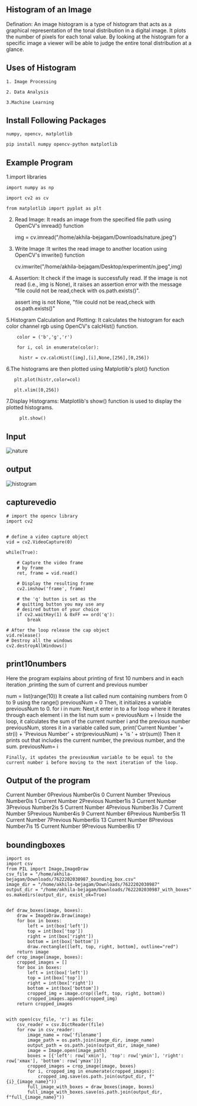 ##  Histogram of an Image
   Defination: An image histogram is a type of histogram that acts as a graphical representation of the tonal distribution in a digital image. It plots the number of pixels for each tonal value. By
         looking at the histogram for a specific image a viewer will be able to judge the entire tonal distribution at a glance.

 ## Uses of Histogram
    1. Image Processing
    
    2. Data Analysis
    
    3.Machine Learning

 ## Install Following Packages
 
    numpy, opencv, matplotlib
  
    pip install numpy opencv-python matplotlib
 
## Example Program

1.import libraries

    import numpy as np

    import cv2 as cv

    from matplotlib import pyplot as plt

2. Read Image: It reads an image from the specified file path  using OpenCV's imread() function
 
      img = cv.imread("/home/akhila-bejagam/Downloads/nature.jpeg")

3. Write Image :It writes the read image to another location using OpenCV's imwrite() function
 
      cv.imwrite("/home/akhila-bejagam/Desktop/experiment/n.jpeg",img)

4. Assertion: It  check if the image is successfully read. If the image is not read (i.e., img is None), it raises an assertion error with the message "file could not be read,check with os.path.exists()".
 
      assert img is not None, "file could not be read,check with os.path.exists()"

 5.Histogram Calculation and Plotting: It calculates the histogram for each color channel rgb using OpenCV's calcHist() function.
 
        color = ('b','g','r')

        for i, col in enumerate(color):

         histr = cv.calcHist([img],[i],None,[256],[0,256])
 
 6.The histograms are then plotted using Matplotlib's plot() function
 
       plt.plot(histr,color=col)

       plt.xlim([0,256])

7.Display Histograms: Matplotlib's show() function is used to display the plotted histograms.

         plt.show()
  
  ## Input

  ![nature](https://github.com/AkhilaBejagam/akhila/assets/169047515/06e0e9e9-7cf8-4fc2-9219-e981481176c9)

  ## output 

  ![histogram](https://github.com/AkhilaBejagam/akhila/assets/169047515/4ea5cadc-be3a-42dc-8892-13cc570e894c)

  

    
  

## capturevedio
```
# import the opencv library 
import cv2 
  
  
# define a video capture object 
vid = cv2.VideoCapture(0) 
  
while(True): 
      
    # Capture the video frame 
    # by frame 
    ret, frame = vid.read() 
  
    # Display the resulting frame 
    cv2.imshow('frame', frame) 
      
    # the 'q' button is set as the 
    # quitting button you may use any 
    # desired button of your choice 
    if cv2.waitKey(1) & 0xFF == ord('q'): 
        break
  
# After the loop release the cap object 
vid.release() 
# Destroy all the windows 
cv2.destroyAllWindows()
```
## print10numbers
Here the program explains about printing of first 10 numbers and in each iteration ,printing the sum of current and previous number

num = list(range(10))
       It create a list called num containing numbers from 0 to 9 using the range()
previousNum = 0
         Then, it initializes a variable previousNum to 0.
for i in num:
          Next,it enter in to a for loop where it iterates through each element  i in the list num
    sum = previousNum + i
          Inside the loop, it calculates the sum of the current number i and the previous number previousNum, stores it in a variable called sum,
    print('Current Number '+ str(i) + 'Previous Number' + str(previousNum) + 'is ' + str(sum))
           Then it prints out  that includes the current number, the previous number, and the sum.
    previousNum= i

    Finally, it updates the previousNum variable to be equal to the current number i before moving to the next iteration of the loop.

   ## Output of the program

Current Number 0Previous Number0is 0
Current Number 1Previous Number0is 1
Current Number 2Previous Number1is 3
Current Number 3Previous Number2is 5
Current Number 4Previous Number3is 7
Current Number 5Previous Number4is 9
Current Number 6Previous Number5is 11
Current Number 7Previous Number6is 13
Current Number 8Previous Number7is 15
Current Number 9Previous Number8is 17
   

       


## boundingboxes
```
import os
import csv
from PIL import Image,ImageDraw
csv_file = "/home/akhila-bejagam/Downloads/7622202030987_bounding_box.csv"
image_dir = "/home/akhila-bejagam/Downloads/7622202030987"
output_dir = "/home/akhila-bejagam/Downloads/7622202030987_with_boxes"
os.makedirs(output_dir, exist_ok=True)


def draw_boxes(image, boxes):
    draw = ImageDraw.Draw(image)
    for box in boxes:
        left = int(box['left'])
        top = int(box['top'])
        right = int(box['right'])
        bottom = int(box['bottom'])
        draw.rectangle([left, top, right, bottom], outline="red")
    return image
def crop_image(image, boxes):
    cropped_images = []
    for box in boxes:
        left = int(box['left'])
        top = int(box['top'])
        right = int(box['right'])
        bottom = int(box['bottom'])
        cropped_img = image.crop((left, top, right, bottom))
        cropped_images.append(cropped_img)
    return cropped_images


with open(csv_file, 'r') as file:
    csv_reader = csv.DictReader(file)
    for row in csv_reader:
        image_name = row['filename']
        image_path = os.path.join(image_dir, image_name)
        output_path = os.path.join(output_dir, image_name)
        image = Image.open(image_path)
        boxes = [{'left': row['xmin'], 'top': row['ymin'], 'right': row['xmax'], 'bottom': row['ymax']}]
        cropped_images = crop_image(image, boxes)
        for i, cropped_img in enumerate(cropped_images):
            cropped_img.save(os.path.join(output_dir, f"{i}_{image_name}"))  
        full_image_with_boxes = draw_boxes(image, boxes)
        full_image_with_boxes.save(os.path.join(output_dir, f"full_{image_name}"))
```





